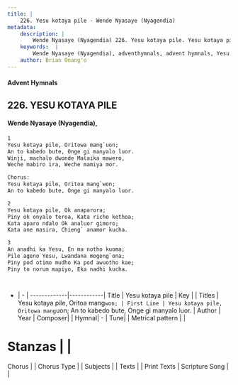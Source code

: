 ```yaml
---
title: |
    226. Yesu kotaya pile - Wende Nyasaye (Nyagendia)
metadata:
    description: |
        Wende Nyasaye (Nyagendia) 226. Yesu kotaya pile. Yesu kotaya pile, Oritowa mang`uon; An to kabedo bute, Onge gi manyalo luor. Winji, machalo dwonde Malaika mawero, Weche mabiro ira, Weche mamiya mor.  Chorus: Yesu kotaya pile, Oritoa mang`won; An to kabedo bute, Onge gi manyalo luor.  
    keywords:  |
        Wende Nyasaye (Nyagendia), adventhymnals, advent hymnals, Yesu kotaya pile, Yesu kotaya pile, Oritowa mang`uon; An to kabedo bute, Onge gi manyalo luor.. Yesu kotaya pile, Oritoa mang`won;
    author: Brian Onang'o
---
```


#### Advent Hymnals
## 226. YESU KOTAYA PILE
####  Wende Nyasaye (Nyagendia),

```txt
1
Yesu kotaya pile, Oritowa mang`uon;
An to kabedo bute, Onge gi manyalo luor.
Winji, machalo dwonde Malaika mawero,
Weche mabiro ira, Weche mamiya mor.

Chorus:
Yesu kotaya pile, Oritoa mang`won;
An to kabedo bute, Onge gi manyalo luor.

2
Yesu kotaya pile, Ok anaparora;
Piny ok onyalo teroa, Kata richo kethoa;
Kata aparo ndalo Ok analuor gimoro;
Kata ane masira, Chieng` anamor kucha.

3
An anadhi ka Yesu, En ma notho kuoma;
Pile ageno Yesu, Lwandana mogeng`ona;
Piny pod otimo mudho Ka pod awuotho kae;
Piny to norum mapiyo, Eka nadhi kucha.




```

- |   -  |
-------------|------------|
Title | Yesu kotaya pile |
Key |  |
Titles | Yesu kotaya pile, Oritoa mang`won; |
First Line | Yesu kotaya pile, Oritowa mang`uon; An to kabedo bute, Onge gi manyalo luor. |
Author | 
Year | 
Composer| |
Hymnal|  - |
Tune|  |
Metrical pattern | |
# Stanzas |  |
Chorus |  |
Chorus Type |  |
Subjects | |
Texts |  |
Print Texts | 
Scripture Song |  |
    
